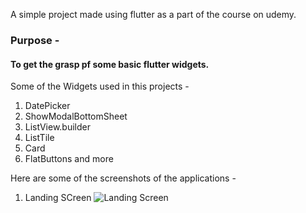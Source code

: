 A simple project made using flutter as a part of the course on udemy.

### Purpose - 
#### To get the grasp pf some basic flutter widgets.

Some of the Widgets used in this projects - 
1. DatePicker
2. ShowModalBottomSheet
3. ListView.builder
4. ListTile
5. Card
6. FlatButtons and more

Here are some of the screenshots of the applications - 

1. Landing SCreen
![Landing Screen]()
